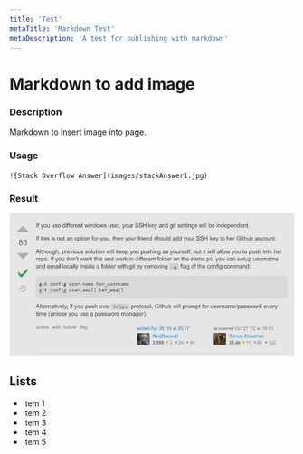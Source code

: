 ```yaml
---
title: 'Test'
metaTitle: 'Markdown Test'
metaDescription: 'A test for publishing with markdown'
---
```


# Markdown to add image

### Description

Markdown to insert image into page.

### Usage

`![Stack Overflow Answer](images/stackAnswer1.jpg)`

### Result

![Stack Overflow Answer](images/stackAnswer1.jpg)

## Lists

- Item 1
- Item 2
- Item 3
- Item 4
- Item 5

